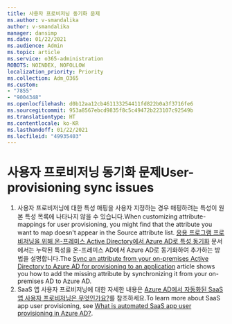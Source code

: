 ```yaml
---
title: 사용자 프로비저닝 동기화 문제
ms.author: v-smandalika
author: v-smandalika
manager: dansimp
ms.date: 01/22/2021
ms.audience: Admin
ms.topic: article
ms.service: o365-administration
ROBOTS: NOINDEX, NOFOLLOW
localization_priority: Priority
ms.collection: Adm_O365
ms.custom:
- "7855"
- "9004348"
ms.openlocfilehash: d0b12aa12cb461133254411fd822b0a3f3716fe6
ms.sourcegitcommit: 953a8567ebcd9835f8c5c49472b223107c92549b
ms.translationtype: HT
ms.contentlocale: ko-KR
ms.lasthandoff: 01/22/2021
ms.locfileid: "49935403"
---
```

# <a name="user-provisioning-sync-issues"></a><span data-ttu-id="e5d9f-102">사용자 프로비저닝 동기화 문제</span><span class="sxs-lookup"><span data-stu-id="e5d9f-102">User-provisioning sync issues</span></span>

1. <span data-ttu-id="e5d9f-103">사용자 프로비저닝에 대한 특성 매핑을 사용자 지정하는 경우 매핑하려는 특성이 원본 특성 목록에 나타나지 않을 수 있습니다.</span><span class="sxs-lookup"><span data-stu-id="e5d9f-103">When customizing attribute-mappings for user provisioning, you might find that the attribute you want to map doesn't appear in the Source attribute list.</span></span> <span data-ttu-id="e5d9f-104">[응용 프로그램 프로비저닝을 위해 온-프레미스 Active Directory에서 Azure AD로 특성 동기화](https://docs.microsoft.com/azure/active-directory/app-provisioning/user-provisioning-sync-attributes-for-mapping) 문서에서는 누락된 특성을 온-프레미스 AD에서 Azure AD로 동기화하여 추가하는 방법을 설명합니다.</span><span class="sxs-lookup"><span data-stu-id="e5d9f-104">The [Sync an attribute from your on-premises Active Directory to Azure AD for provisioning to an application](https://docs.microsoft.com/azure/active-directory/app-provisioning/user-provisioning-sync-attributes-for-mapping) article shows you how to add the missing attribute by synchronizing it from your on-premises AD to Azure AD.</span></span>
2. <span data-ttu-id="e5d9f-105">SaaS 앱 사용자 프로비저닝에 대한 자세한 내용은 [Azure AD에서 자동화된 SaaS 앱 사용자 프로비저닝은 무엇인가요?](https://docs.microsoft.com/azure/active-directory/app-provisioning/user-provisioning)를 참조하세요.</span><span class="sxs-lookup"><span data-stu-id="e5d9f-105">To learn more about SaaS app user provisioning, see [What is automated SaaS app user provisioning in Azure AD?](https://docs.microsoft.com/azure/active-directory/app-provisioning/user-provisioning).</span></span>